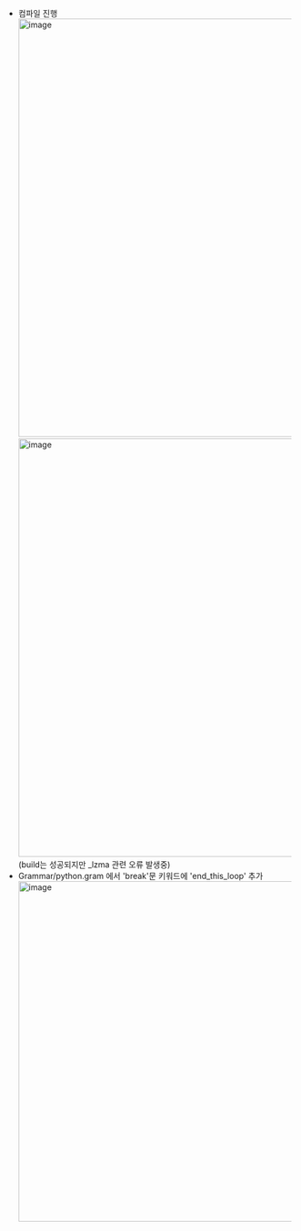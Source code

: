 - 컴파일 진행
  <br><img width="736" alt="image" src="https://github.com/heehehe/CPython-Guide/assets/41580746/03dacd52-8f83-4460-9d97-c80e18e6c870">
  <br><img width="736" alt="image" src="https://github.com/heehehe/CPython-Guide/assets/41580746/ddb61276-9cc7-4722-b589-8db9a324e06b">
  <br>(build는 성공되지만 _lzma 관련 오류 발생중)
- Grammar/python.gram 에서 'break'문 키워드에 'end_this_loop' 추가
  <br><img width="599" alt="image" src="https://github.com/heehehe/CPython-Guide/assets/41580746/e13fe8dc-0323-4c0a-a397-56534daf1411">
